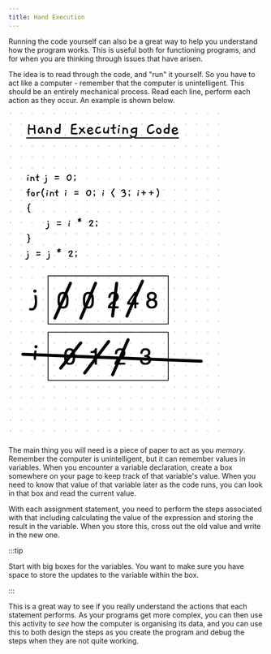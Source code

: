 ```yaml
---
title: Hand Execution
---
```


Running the code yourself can also be a great way to help you understand how the program works. This is useful both for functioning programs, and for when you are thinking through issues that have arisen.

The idea is to read through the code, and "run" it yourself. So you have to act like a computer - remember that the computer is unintelligent. This should be an entirely mechanical process. Read each line, perform each action as they occur. An example is shown below.

![An example of hand execution](./images/hand-execution.png)

The main thing you will need is a piece of paper to act as you *memory*. Remember the computer is unintelligent, but it can remember values in variables. When you encounter a variable declaration, create a box somewhere on your page to keep track of that variable's value. When you need to know that value of that variable later as the code runs, you can look in that box and read the current value.

With each assignment statement, you need to perform the steps associated with that including calculating the value of the expression and storing the result in the variable. When you store this, cross out the old value and write in the new one.

:::tip

Start with big boxes for the variables. You want to make sure you have space to store the updates to the variable within the box.

:::

This is a great way to see if you really understand the actions that each statement performs. As your programs get more complex, you can then use this activity to *see* how the computer is organising its data, and you can use this to both design the steps as you create the program and debug the steps when they are not quite working.
